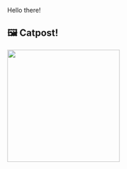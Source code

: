 Hello there!



## 🖼️ Catpost!

<sub>
    <img src="https://cdn2.thecatapi.com/images/e3k.jpg" height="256">
</sub>

